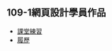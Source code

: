 ## 109-1網頁設計學員作品
* [課堂練習](https://ncutwebclass.github.io/2020dev01/index.html)
* [履歷](http://git.intellicvorg.nctu.me/2020Expo/resume/index.html)
